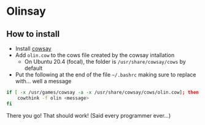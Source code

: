 # Olinsay

## How to install

- Install [cowsay](https://opensource.com/article/18/12/linux-toy-cowsay)
- Add `olin.cow` to the cows file created by the cowsay intallation
  - On Ubuntu 20.4 (focal), the folder is `/usr/share/cowsay/cows` by default
- Put the following at the end of the file `~/.bashrc` making sure to replace <message> with... well a message

``` bash
if [ -x /usr/games/cowsay -a -x /usr/share/cowsay/cows/olin.cow]; then
    cowthink -f olin <message>
fi

```

There you go! That should work! (Said every programmer ever...)
